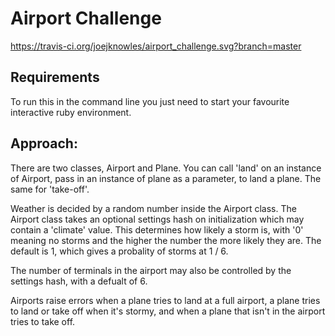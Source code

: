 Airport Challenge
=================

https://travis-ci.org/joejknowles/airport_challenge.svg?branch=master

Requirements
------------

To run this in the command line you just need to start your favourite interactive ruby environment.

Approach:
---------

There are two classes, Airport and Plane. You can call 'land' on an instance of Airport, pass in an instance of plane as a parameter, to land a plane. The same for 'take-off'.

Weather is decided by a random number inside the Airport class. The Airport class takes an optional settings hash on initialization which may contain a 'climate' value. This determines how likely a storm is, with '0' meaning no storms and the higher the number the more likely they are. The default is 1, which gives a probality of storms at 1 / 6.

The number of terminals in the airport may also be controlled by the settings hash, with a defualt of 6.

Airports raise errors when a plane tries to land at a full airport, a plane tries to land or take off when it's stormy, and when a plane that isn't in the airport tries to take off.
